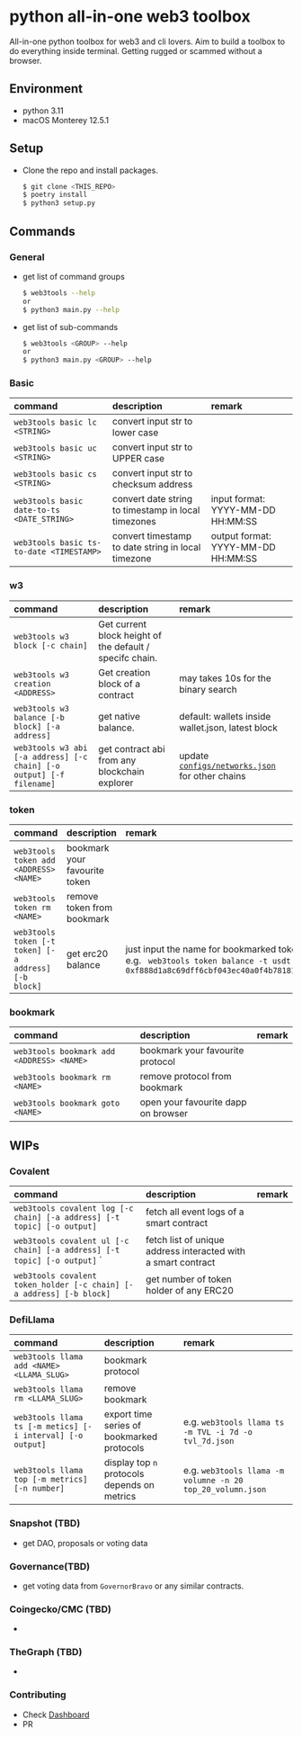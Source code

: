 # python all-in-one web3 toolbox

All-in-one python toolbox for web3 and cli lovers. Aim to build a toolbox to do
everything inside terminal. Getting rugged or scammed without a browser.

## Environment

- python 3.11
- macOS Monterey 12.5.1

## Setup

- Clone the repo and install packages.

  ```bash
  $ git clone <THIS_REPO>
  $ poetry install
  $ python3 setup.py
  ```

## Commands

### General

- get list of command groups

  ```bash
  $ web3tools --help
  or
  $ python3 main.py --help
  ```

- get list of sub-commands
  ```bash
  $ web3tools <GROUP> --help
  or
  $ python3 main.py <GROUP> --help
  ```

### Basic

| command                                    | description                                         | remark                             |
| :----------------------------------------- | :-------------------------------------------------- | :--------------------------------- |
| `web3tools basic lc <STRING>`              | convert input str to lower case                     |                                    |
| `web3tools basic uc <STRING>`              | convert input str to UPPER case                     |                                    |
| `web3tools basic cs <STRING>`              | convert input str to checksum address               |                                    |
| `web3tools basic date-to-ts <DATE_STRING>` | convert date string to timestamp in local timezones | input format: YYYY-MM-DD HH:MM:SS  |
| `web3tools basic ts-to-date <TIMESTAMP>`   | convert timestamp to date string in local timezone  | output format: YYYY-MM-DD HH:MM:SS |

### w3

| command                                                              | description                                              | remark                                                                   |
| :------------------------------------------------------------------- | :------------------------------------------------------- | :----------------------------------------------------------------------- |
| `web3tools w3 block [-c chain]`                                      | Get current block height of the default / specifc chain. |                                                                          |
| `web3tools w3 creation <ADDRESS>`                                    | Get creation block of a contract                         | may takes 10s for the binary search                                      |
| `web3tools w3 balance [-b block] [-a address]`                       | get native balance.                                      | default: wallets inside wallet.json, latest block                        |
| `web3tools w3 abi [-a address] [-c chain] [-o output] [-f filename]` | get contract abi from any blockchain explorer            | update [`configs/networks.json`](configs/networks.json) for other chains |

### token

| command                                              | description                   | remark                                                                                                                          |
| :--------------------------------------------------- | :---------------------------- | :------------------------------------------------------------------------------------------------------------------------------ |
| `web3tools token add <ADDRESS> <NAME>`               | bookmark your favourite token |                                                                                                                                 |
| `web3tools token rm <NAME>`                          | remove token from bookmark    |                                                                                                                                 |
| `web3tools token [-t token] [-a address] [-b block]` | get erc20 balance             | just input the name for bookmarked token, e.g. ` web3tools token balance -t usdt -a 0xf888d1a8c69dff6cbf043ec40a0f4b78181ec0bb` |

### bookmark

| command                                   | description                         | remark |
| :---------------------------------------- | :---------------------------------- | :----- |
| `web3tools bookmark add <ADDRESS> <NAME>` | bookmark your favourite protocol    |        |
| `web3tools bookmark rm <NAME>`            | remove protocol from bookmark       |        |
| `web3tools bookmark goto <NAME>`          | open your favourite dapp on browser |        |

## WIPs

### Covalent

| command                                                                  | description                                                   | remark |
| :----------------------------------------------------------------------- | :------------------------------------------------------------ | :----- |
| `web3tools covalent log [-c chain] [-a address] [-t topic] [-o output]`  | fetch all event logs of a smart contract                      |        |
| `web3tools covalent ul [-c chain] [-a address] [-t topic] [-o output]` ` | fetch list of unique address interacted with a smart contract |        |
| `web3tools covalent token_holder [-c chain] [-a address] [-b block]`     | get number of token holder of any ERC20                       |        |

### DefiLlama

| command                                                    | description                                  | remark                                                     |
| :--------------------------------------------------------- | :------------------------------------------- | :--------------------------------------------------------- |
| `web3tools llama add <NAME> <LLAMA_SLUG>`                  | bookmark protocol                            |                                                            |
| `web3tools llama rm <LLAMA_SLUG>`                          | remove bookmark                              |                                                            |
| `web3tools llama ts [-m metics] [-i interval] [-o output]` | export time series of bookmarked protocols   | e.g. `web3tools llama ts -m TVL -i 7d -o tvl_7d.json`      |
| `web3tools llama top [-m metrics] [-n number]`             | display top `n` protocols depends on metrics | e.g. `web3tools llama -m volumne -n 20 top_20_volumn.json` |

### Snapshot (TBD)

- get DAO, proposals or voting data

### Governance(TBD)

- get voting data from `GovernorBravo` or any similar contracts.

### Coingecko/CMC (TBD)

-

### TheGraph (TBD)

-

### Contributing

- Check [Dashboard](https://github.com/users/ruggedev/projects/2)
- PR
